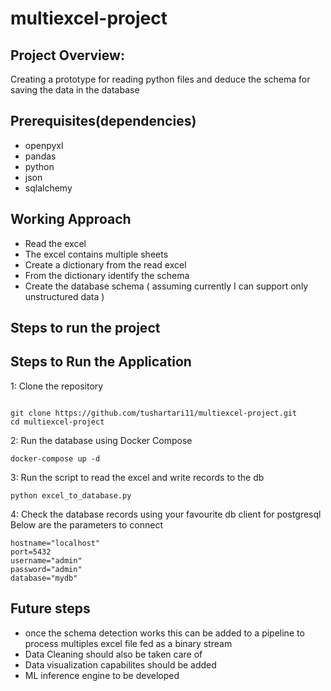 # multiexcel-project

## Project Overview:

Creating a prototype for reading python files and deduce the schema for saving the data in the database

## Prerequisites(dependencies)

- openpyxl
- pandas
- python
- json
- sqlalchemy

## Working Approach

- Read the excel
- The excel contains multiple sheets
- Create a dictionary from the read excel
- From the dictionary identify the schema
- Create the database schema ( assuming currently I can support only unstructured data )

## Steps to run the project

## Steps to Run the Application

1: Clone the repository

```shell

git clone https://github.com/tushartari11/multiexcel-project.git
cd multiexcel-project
```

2: Run the database using Docker Compose

```shell
docker-compose up -d
```

3: Run the script to read the excel and write records to the db

```shell
python excel_to_database.py
```

4: Check the database records using your favourite db client for postgresql
Below are the parameters to connect

```shell
hostname="localhost"
port=5432
username="admin"
password="admin"
database="mydb"
```

## Future steps

- once the schema detection works this can be added to a pipeline to process multiples excel file fed as a binary stream
- Data Cleaning should also be taken care of
- Data visualization capabilites should be added
- ML inference engine to be developed

